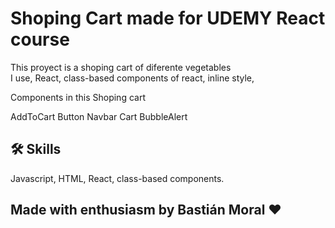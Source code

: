 
# Shoping Cart made for UDEMY React course 

This proyect is a shoping cart of diferente vegetables  
I use, React, class-based components of react, inline style, 

Components in this Shoping cart

AddToCart Button
Navbar
Cart
BubbleAlert


## 🛠 Skills
Javascript, HTML, React, class-based components.




## Made with enthusiasm by Bastián Moral ❤️
